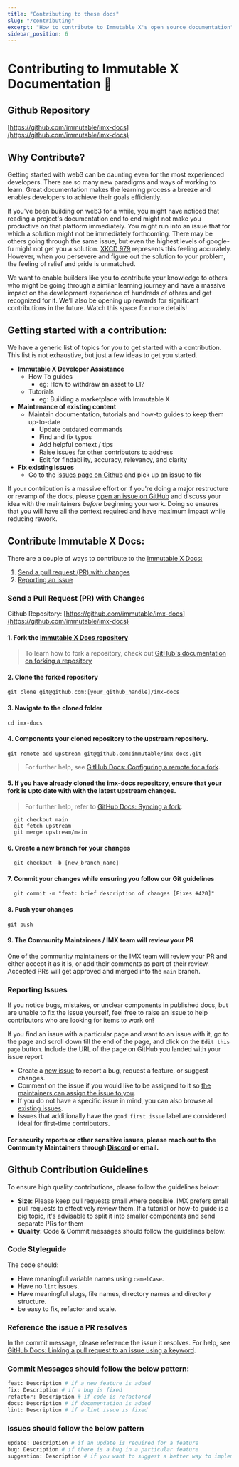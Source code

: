 ```yaml
---
title: "Contributing to these docs"
slug: "/contributing"
excerpt: "How to contribute to Immutable X's open source documentation"
sidebar_position: 6
---
```


# Contributing to Immutable X Documentation 🙌

## Github Repository

[https://github.com/immutable/imx-docs](https://github.com/immutable/imx-docs)

## Why Contribute?

Getting started with web3 can be daunting even for the most experienced developers. There are so many new paradigms and ways of working to learn. Great documentation makes the learning process a breeze and enables developers to achieve their goals efficiently. 

If you've been building on web3 for a while, you might have noticed that reading a project's documentation end to end might not make you productive on that platform immediately. You might run into an issue that for which a solution might not be immediately forthcoming. There may be others going through the same issue, but even the highest levels of google-fu might not get you a solution. [XKCD 979](https://xkcd.com/979/) represents this feeling accurately.  However, when you persevere and figure out the solution to your problem, the feeling of relief and pride is unmatched. 

We want to enable builders like you to contribute your knowledge to others who might be going through a similar learning journey and have a massive impact on the development experience of hundreds of others and get recognized for it. We'll also be opening up rewards for significant contributions in the future. Watch this space for more details!

## Getting started with a contribution:

We have a generic list of topics for you to get started with a contribution. This list is not exhaustive, but just a few ideas to get you started.

* **Immutable X Developer Assistance**
  * How To guides
    * eg: How to withdraw an asset to L1?
  * Tutorials
    * eg: Building a marketplace with Immutable X
* **Maintenance of existing content**
  * Maintain documentation, tutorials and how-to guides to keep them up-to-date
    * Update outdated commands
    * Find and fix typos
    * Add helpful context / tips
    * Raise issues for other contributors to address
    * Edit for findability, accuracy, relevancy, and clarity
* **Fix existing issues**
  * Go to the [issues page on Github](https://github.com/immutable/imx-docs/issues) and pick up an issue to fix

If your contribution is a massive effort or if you're doing a major restructure or revamp of the docs, please [open an issue on GitHub](https://github.com/immutable/imx-docs/issues/new) and discuss your idea with the maintainers *before* beginning your work. Doing so ensures that you will have all the context required and have maximum impact while reducing rework. 

## Contribute Immutable X Docs:

There are a couple of ways to contribute to the [Immutable X Docs:](https://github.com/immmutable/imx-docs)

1. [Send a pull request (PR) with changes](contributing.md)
2. [Reporting an issue](contributing.md)

### Send a Pull Request (PR) with Changes

Github Repository: [https://github.com/immutable/imx-docs](https://github.com/immutable/imx-docs)

#### 1. Fork the [Immutable X Docs repository](https://github.com/immutable/imx-docs)

> To learn how to fork a repository, check out [GitHub's documentation on forking a repository](https://help.github.com/en/articles/fork-a-repo)


#### 2. Clone the forked repository

```shell
git clone git@github.com:[your_github_handle]/imx-docs
```

#### 3. Navigate to the cloned folder

```shell
cd imx-docs
```

#### 4. Components your cloned repository to the upstream repository.

```shell
git remote add upstream git@github.com:immutable/imx-docs.git
```

> For further help, see [GitHub Docs: Configuring a remote for a fork](https://docs.github.com/en/github/collaborating-with-issues-and-pull-requests/configuring-a-remote-for-a-fork).

#### 5. If you have already cloned the imx-docs repository, ensure that your fork is upto date with with the latest upstream changes. 

> For further help, refer to [GitHub Docs: Syncing a fork](https://docs.github.com/en/github/collaborating-with-issues-and-pull-requests/syncing-a-fork).

```shell
  git checkout main
  git fetch upstream
  git merge upstream/main
```

#### 6. Create a new branch for your changes

```shell
  git checkout -b [new_branch_name]
```

#### 7. Commit your changes while ensuring you follow our Git guidelines

```shell
  git commit -m "feat: brief description of changes [Fixes #420]"
```

#### 8. Push your changes

```
git push
```

#### 9. The Community Maintainers / IMX team will review your PR

One of the community maintainers or the IMX team will review your PR and either accept it as it is, or add their comments as part of their review. Accepted PRs will get approved and merged into the `main` branch.

### Reporting Issues

If you notice bugs, mistakes, or unclear components in published docs, but are unable to fix the issue yourself, feel free to raise an issue to help contributors who are looking for items to work on!

If you find an issue with a particular page and want to an issue with it, go to the page and scroll down till the end of the page, and click on the `Edit this page` button. Include the URL of the page on GitHub you landed with your issue report

- Create a [new issue](https://github.com/immutable/imx-docs/issues) to report a bug, request a feature, or suggest changes.
- Comment on the issue if you would like to be assigned to it so [the maintainers can assign the issue to you](https://github.blog/2019-06-25-assign-issues-to-issue-commenters/).
- If you do not have a specific issue in mind, you can also browse all [existing issues](https://github.com/immutable/imx-docs/issues).
- Issues that additionally have the `good first issue` label are considered ideal for first-time contributors.

#### For security reports or other sensitive issues, please reach out to the Community Maintainers through [Discord](https://discord.gg/6GjgPkp464) or email.

## Github Contribution Guidelines

To ensure high quality contributions, please follow the guidelines below:

* **Size**: Please keep pull requests small where possible. IMX prefers small pull requests to effectively review them. If a tutorial or how-to guide is a big topic, it's advisable to split it into smaller components and send separate PRs for them
* **Quality**: Code & Commit messages should follow the guidelines below:

### Code Styleguide

The code should:

- Have meaningful variable names using `camelCase`.
- Have no `lint` issues.
- Have meaningful slugs, file names, directory names and directory structure.
- be easy to fix, refactor and scale.

### Reference the issue a PR resolves

In the commit message, please reference the issue it resolves. For help, see [GitHub Docs: Linking a pull request to an issue using a keyword](https://docs.github.com/en/issues/tracking-your-work-with-issues/linking-a-pull-request-to-an-issue).


### Commit Messages should follow the below pattern:

```bash
feat: Description # if a new feature is added
fix: Description # if a bug is fixed
refactor: Description # if code is refactored
docs: Description # if documentation is added
lint: Description # if a lint issue is fixed
```

### Issues should follow the below pattern

```bash
update: Description # if an update is required for a feature
bug: Description # if there is a bug in a particular feature
suggestion: Description # if you want to suggest a better way to implement a feature
```